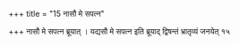 +++
title = "15 नासौ मे सपत्न"

+++
नासौ मे सपत्न ब्रूयात् । यद्यसौ मे सपत्न इति ब्रूयाद् द्विषन्तं भ्रातृव्यं जनयेत् १५
